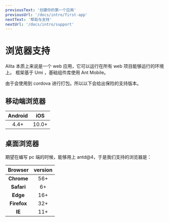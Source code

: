 ```yaml
---
previousText: '创建你的第一个应用'
previousUrl: '/docs/intro/first-app'
nextText: '帮助与支持'
nextUrl: '/docs/intro/support'
---
```


# 浏览器支持

Alita 本质上来说是一个 web 应用，它可以运行在所有 web 项目能够运行的环境上。
框架基于 Umi ，基础组件库使用 Ant Mobile。

由于会使用到 cordova 进行打包。所以以下会给出保险的支持版本。

## 移动端浏览器

| Android |  iOS  |
| :-----: | :---: |
|  4.4+   | 10.0+ |

## 桌面浏览器

期望在编写 pc 端的时候，能够用上 antd@4，于是我们支持的浏览器是：

|   Browser   | version |
| :---------: | :-----: |
| **Chrome**  |   56+   |
| **Safari**  |   6+    |
|  **Edge**   |   16+   |
| **Firefox** |   32+   |
|   **IE**    |   11+   |
